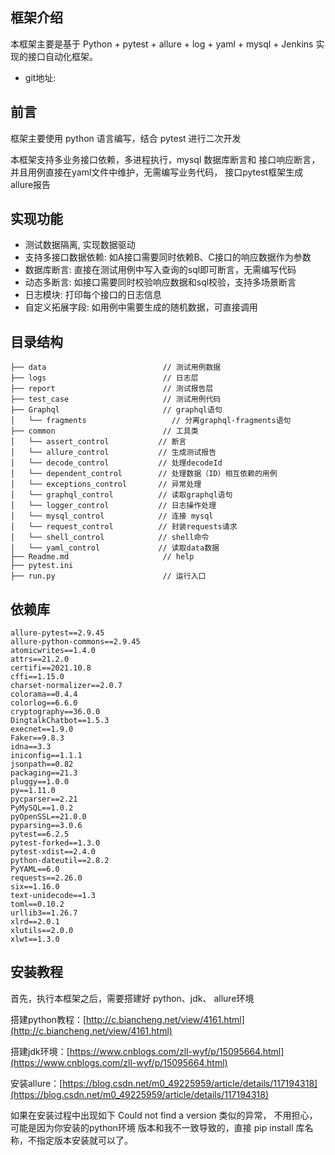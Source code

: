 
## 框架介绍

本框架主要是基于 Python + pytest + allure + log + yaml + mysql + Jenkins 实现的接口自动化框架。

* git地址: 

## 前言

框架主要使用 python 语言编写，结合 pytest 进行二次开发

本框架支持多业务接口依赖，多进程执行，mysql 数据库断言和 接口响应断言，并且用例直接在yaml文件中维护，无需编写业务代码，
接口pytest框架生成allure报告

## 实现功能

* 测试数据隔离, 实现数据驱动
* 支持多接口数据依赖: 如A接口需要同时依赖B、C接口的响应数据作为参数
* 数据库断言: 直接在测试用例中写入查询的sql即可断言，无需编写代码
* 动态多断言: 如接口需要同时校验响应数据和sql校验，支持多场景断言
* 日志模块: 打印每个接口的日志信息
* 自定义拓展字段: 如用例中需要生成的随机数据，可直接调用


## 目录结构


    ├── data                          // 测试用例数据
    ├── logs                          // 日志层
    ├── report                        // 测试报告层
    ├── test_case                     // 测试用例代码
    ├── Graphql                       // graphql语句
    │   └── fragments            	    // 分离graphql-fragments语句
    ├── common                        // 工具类
    │   └── assert_control           // 断言
    │   └── allure_control           // 生成测试报告
    │   └── decode_control           // 处理decodeId
    │   └── dependent_control        // 处理数据（ID）相互依赖的用例
    │   └── exceptions_control       // 异常处理
    │   └── graphql_control          // 读取graphql语句
    │   └── logger_control           // 日志操作处理
    │   └── mysql_control            // 连接 mysql
    │   └── request_control          // 封装requests请求
    │   └── shell_control            // shell命令
    │   └── yaml_control             // 读取data数据
    ├── Readme.md                     // help
    ├── pytest.ini                     
    ├── run.py                        // 运行入口  
    

## 依赖库


    allure-pytest==2.9.45
    allure-python-commons==2.9.45
    atomicwrites==1.4.0
    attrs==21.2.0
    certifi==2021.10.8
    cffi==1.15.0
    charset-normalizer==2.0.7
    colorama==0.4.4
    colorlog==6.6.0
    cryptography==36.0.0
    DingtalkChatbot==1.5.3
    execnet==1.9.0
    Faker==9.8.3
    idna==3.3
    iniconfig==1.1.1
    jsonpath==0.82
    packaging==21.3
    pluggy==1.0.0
    py==1.11.0
    pycparser==2.21
    PyMySQL==1.0.2
    pyOpenSSL==21.0.0
    pyparsing==3.0.6
    pytest==6.2.5
    pytest-forked==1.3.0
    pytest-xdist==2.4.0
    python-dateutil==2.8.2
    PyYAML==6.0
    requests==2.26.0
    six==1.16.0
    text-unidecode==1.3
    toml==0.10.2
    urllib3==1.26.7
    xlrd==2.0.1
    xlutils==2.0.0
    xlwt==1.3.0

## 安装教程

首先，执行本框架之后，需要搭建好 python、jdk、 allure环境

搭建python教程：[http://c.biancheng.net/view/4161.html](http://c.biancheng.net/view/4161.html)

搭建jdk环境：[https://www.cnblogs.com/zll-wyf/p/15095664.html](https://www.cnblogs.com/zll-wyf/p/15095664.html)

安装allure：[https://blog.csdn.net/m0_49225959/article/details/117194318](https://blog.csdn.net/m0_49225959/article/details/117194318)



如果在安装过程中出现如下 Could not find a version 类似的异常， 不用担心，可能是因为你安装的python环境
版本和我不一致导致的，直接 pip install 库名称，不指定版本安装就可以了。



